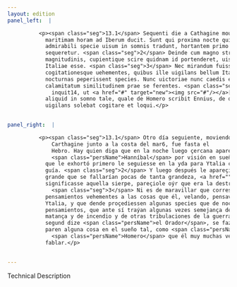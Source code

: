 ```yaml
---
layout: edition
panel_left:  |

          <p><span class="seg">13.1</span> Sequenti die a Cathagine mouens per
            maritimam horam ad Iberum ducit. Sunt qui proxima nocte quiescenti Hannibali iuuenem
            admirabili specie uisum in somnis tradunt, hortantem primo ut se ducem in Italiam
            sequeretur. <span class="seg">2</span> Deinde cum magno strepitu serpentem apparuisse rarae
            magnitudinis, cupientique scire quidnam id portenderet, uisum sibi audire uastitatem
            Italiae esse. <span class="seg">3</span> Nec mirandum fuisset, si intentae Hannibalis curae
            cogitationesque uehementes, quibus ille uigilans bellum Italicum agitabat, quasdam
            nocturnas peperissent species. Nunc uictoriae nunc caedis et incendii aliarumque belli
            calamitatum similitudinem prae se ferentes. <span class="seg">4</span> Fit enim interdum sicut Orator
              inquit14, ut <a href="#" target="new"><img src="#"/></a>[112r] cogitationes sermonesque nostri pariant
            aliquid in somno tale, quale de Homero scribit Ennius, de quo uidelicet saepissime
            uigilans solebat cogitare et loqui.</p>
        

panel_right:  |

          <p><span class="seg">13.1</span> Otro día seguiente, moviendo de
              Carthagine junto a la costa del mar6, fue fasta el
              Hebro. Hay quien diga que en la noche luego çercana apareçió a
              <span class="persName">Hanníbal</span> por visión en sueños un mançebo de maravillosa fermosura
            que le exhortó primero le seguiesse en la yda para Ytalia como a
            guía. <span class="seg">2</span> Y luego después le apareçió una serpiente con grande estruendo y tan
            grande que se fallarían pocas de tanta grandeza, <a href="" target="new"><img src=""/></a>[168r,a] y, deseando saber qué
            significasse aquella sierpe, pareçiole oýr que era la destruyción de Ytalia.
              <span class="seg">3</span> Ni es de maravillar que correspondiessen los intentos cuydados y
            pensamientos vehementes a las cosas que él, velando, pensava siempre para la guerra de
            Ytalia, y que dende proçediessen algunas species que de noche parían los tales
            pensamientos, que ante sí traýan algunas vezes semejança de victoria, y otras vezes de
            matança y de incendio y de otras tribulaciones de la guerra. <span class="seg">4</span> Algunas vezes,
            segund dize <span class="persName">el Orador</span>, se faze que nuestros sermones y pensamientos
            paren alguna cosa en el sueño tal, como <span class="persName">Ennio</span> escrivió de
              <span class="persName">Homero</span> que él muy muchas vezes mientra velava solía pensar y
            fablar.</p>
        

---
```


Technical Description 
